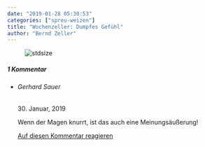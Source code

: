 ```yaml
---
date: "2019-01-28 05:30:53"
categories: ["spreu-weizen"]
title: "Wochenzeller: Dumpfes Gefühl"
author: "Bernd Zeller"
---
```



<figure>
<img src="https://www.publicomag.com/wp-content/uploads/2019/01/dumpfes-Gefühl-1320x924.jpg" alt=stdsize>
</figure>


<!--more-->
<h5 class="comments-h">
1 Kommentar </h5>
<ul class="commentlist">
<li class="comment even thread-even depth-1 clearfix" id="li-comment-8306">
<h6 class="author">Gerhard Sauer</h6> <span class="date">30. Januar, 2019</span>



Wenn der Magen knurrt, ist das auch eine Meinungsäußerung!

<a rel="nofollow" class="comment-reply-link" href="#comment-8306" data-commentid="8306" data-postid="8210" data-belowelement="comment-8306" data-respondelement="respond" data-replyto="Antworte auf Gerhard Sauer" aria-label="Antworte auf Gerhard Sauer">Auf diesen Kommentar reagieren</a> 


</li>
</ul>
